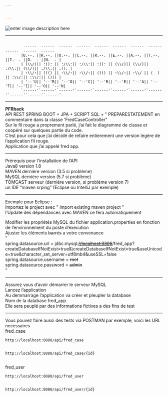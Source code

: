 ```yaml
---


---
```


<p><img src="https://tof.cx/images/2018/03/30/1bbd11f66389dfbcd26605f93e7754f9.jpg" alt="enter image description here"></p>
<hr>
<pre><code> 
        ------  ------  ------  ------  ------  ------  ------  ------  ------  ------  ------
       |U.--. ||R.--. ||O.--. ||C.--. ||R.--. ||E.--. ||A.--. ||T.--. ||I.--. ||O.--. ||N.--. |
       | (\\/)|| :(): || :/\\:|| :/\\:|| :(): || (\\/)|| (\\/)|| :/\\:|| (\\/)|| :/\\:|| :(): |
       | :\\/:|| ()() || :\\/:|| :\\/:|| ()() || :\\/:|| :\\/ || (__) || :\\/:|| :\\/:|| ()() |
       | '--'U|| '--'R|| '--'O|| '--'C|| '--'R|| '--'E|| '--'A|| '--'T|| '--'I|| '--'O|| '--'N|
       `------'`------'`------'`------'`------'`------'`------'`------'`------'`------'`------'
</code></pre>
<hr>
<p><strong>PFRback</strong><br>
API REST SPRING BOOT + JPA + SCRIPT SQL + " PREPARESTATEMENT en commentaire dans la classe 'FredCaseController"<br>
Sur le fil rouge a proprement parlé, j’ai fait le diagramme de classe et coopéré sur quelques partie du code.<br>
C’est pour cela que j’ai décidé de refaire entierement une version legère de l’application fil rouge.<br>
Application que j’ai appelé fred app.</p>
<hr>
<p>Prérequis pour l’installation de l’API<br>
Java8 version 1.8<br>
MAVEN dernière version (3.5 si problème)<br>
MySQL dernière version (5.7 si problème)<br>
TOMCAST serveur (dernière version, si problème version 7)<br>
un IDE “maven srping” (Eclipse ou IntelliJ par exemple)</p>
<hr>
<p>Exemple pour Eclipse :<br>
Importez le project avec " import existing maven project "<br>
l’Update des dépendances avec MAVEN ce fera automatiquement</p>
<p>Modifier les propriétés MySQL du fichier application.properties en fonction de l’environnement du poste d’execution<br>
Ajuster les éléments <s>barrés</s> a votre convenance<br>
"<br>
spring.datasource.url =   jdbc:mysql:<s><a href="//localhost:3306">//localhost:3306</a></s>/fred_app?createDatabaseIfNotExist=true&amp;\createDatabaseIfNotExist=true&amp;useUnicode=true&amp;character_set_server=utf8mb4&amp;useSSL=false<br>
spring.datasource.username = <s>root</s><br>
spring.datasource.password = <s>admin</s><br>
"</p>
<hr>
<p>Assurez vous d’avoir démarrer le serveur MySQL<br>
Lancez l’application<br>
Au demmarrage l’application va créer et pleupler la database<br>
Nom de la database fred_app<br>
Elle sera peuplé par des informations fictives a des fins de test</p>
<hr>
<p>Vous pouvez faire aussi des tests via POSTMAN par exemple, voici les URL necessaires<br>
fred_case</p>
<pre><code>http://localhost:8080/api/fred_case

http://localhost:8080/api/fred_case/{id}
</code></pre>
<p>fred_user</p>
<pre><code>http://localhost:8080/api/fred_user

http://localhost:8080/api/fred_user/{id}
</code></pre>

